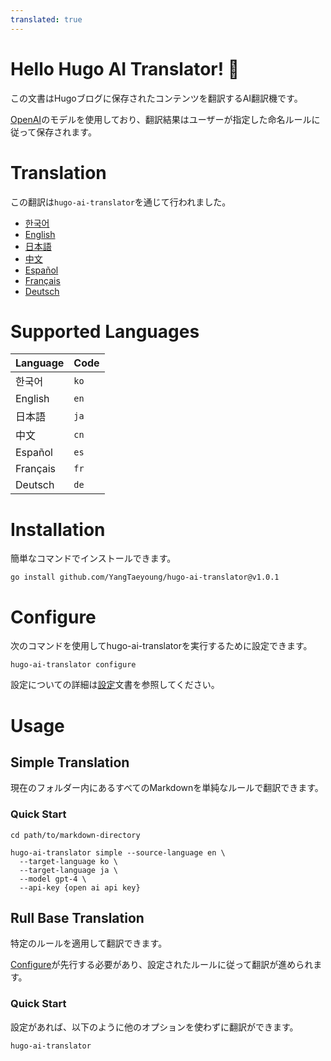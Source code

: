 ```yaml
---
translated: true
---
```

# Hello Hugo AI Translator! 👋

この文書はHugoブログに保存されたコンテンツを翻訳するAI翻訳機です。

[OpenAI](https://openai.com)のモデルを使用しており、翻訳結果はユーザーが指定した命名ルールに従って保存されます。

# Translation

この翻訳は`hugo-ai-translator`を通じて行われました。

- [한국어](/README.md)
- [English](/README.en.md)
- [日本語](/README.ja.md)
- [中文](/README.cn.md)
- [Español](/README.es.md)
- [Français](/README.fr.md)
- [Deutsch](/README.de.md)


# Supported Languages

| Language | Code |
|----------|------|
| 한국어      | `ko` |
| English  | `en` |
| 日本語      | `ja` |
| 中文       | `cn` |
| Español  | `es` |
| Français | `fr` |
| Deutsch  | `de` |

# Installation

簡単なコマンドでインストールできます。

```shell
go install github.com/YangTaeyoung/hugo-ai-translator@v1.0.1
```

# Configure

次のコマンドを使用してhugo-ai-translatorを実行するために設定できます。

```shell
hugo-ai-translator configure
```

設定についての詳細は[設定](docs/configure.md)文書を参照してください。

# Usage

## Simple Translation

現在のフォルダー内にあるすべてのMarkdownを単純なルールで翻訳できます。

### Quick Start

```shell
cd path/to/markdown-directory

hugo-ai-translator simple --source-language en \
  --target-language ko \
  --target-language ja \
  --model gpt-4 \
  --api-key {open ai api key}
``` 

## Rull Base Translation

特定のルールを適用して翻訳できます。

[Configure](docs/configure.ja.md)が先行する必要があり、設定されたルールに従って翻訳が進められます。

### Quick Start

設定があれば、以下のように他のオプションを使わずに翻訳ができます。

```shell
hugo-ai-translator
```